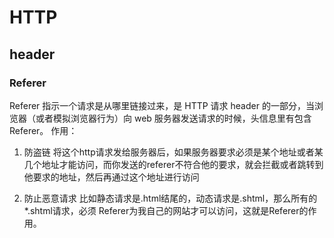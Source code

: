 # HTTP
## header
### Referer
Referer 指示一个请求是从哪里链接过来，是 HTTP 请求 header 的一部分，当浏览器（或者模拟浏览器行为）向 web 服务器发送请求的时候，头信息里有包含 Referer。
作用：
1. 防盗链
将这个http请求发给服务器后，如果服务器要求必须是某个地址或者某几个地址才能访问，而你发送的referer不符合他的要求，就会拦截或者跳转到他要求的地址，然后再通过这个地址进行访问

2. 防止恶意请求
比如静态请求是.html结尾的，动态请求是.shtml，那么所有的*.shtml请求，必须 Referer为我自己的网站才可以访问，这就是Referer的作用。